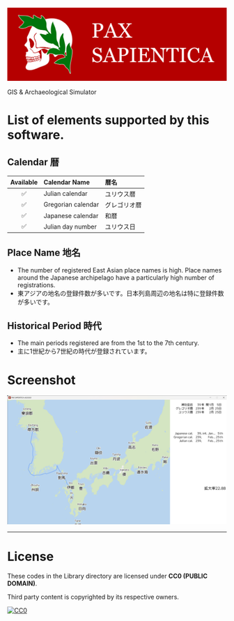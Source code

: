 ![PAX SAPIENTICA Logo](./Image/TitleLogo.svg)

GIS & Archaeological Simulator

# List of elements supported by this software.

## Calendar 暦

|Available|Calendar Name|暦名|
|:---:|:---|:---|
|✅|Julian calendar|ユリウス暦|
|✅|Gregorian calendar|グレゴリオ暦|
|✅|Japanese calendar|和暦|
|✅|Julian day number|ユリウス日|

## Place Name 地名
- The number of registered East Asian place names is high. Place names around the Japanese archipelago have a particularly high number of registrations.
- 東アジアの地名の登録件数が多いです。日本列島周辺の地名は特に登録件数が多いです。

## Historical Period 時代
- The main periods registered are from the 1st to the 7th century.
- 主に1世紀から7世紀の時代が登録されています。

# Screenshot
![2023-01-15](./Image/Screenshot/PAX%20SAPIENTICA%20v6.0.0.0.0%202023_01_16%2021_07_26.png)

---

# License

These codes in the Library directory are licensed under **CC0 (PUBLIC DOMAIN)**.

Third party content is copyrighted by its respective owners.

[![CC0](https://mirrors.creativecommons.org/presskit/buttons/88x31/svg/cc-zero.svg "CC0")](http://creativecommons.org/publicdomain/zero/1.0/deed.en)

